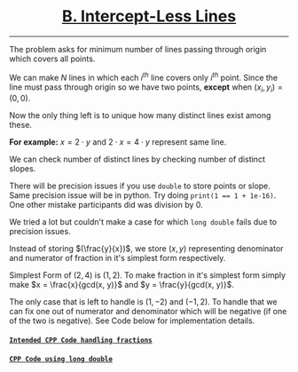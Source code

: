 # <center><u>[B. Intercept-Less Lines](https://www.hackerrank.com/contests/codecode-pec/challenges/intercept-less-lines)</u></center>
---

The problem asks for minimum number of lines passing through origin which covers all points. 

We can make $N$ lines in which each $i^{th}$ line covers only $i^{th}$ point. Since the line must pass through origin so we have two points, **except** when $(x_i, y_i) = (0, 0)$.

Now the only thing left is to unique how many distinct lines exist among these.

**For example:** $x = 2 \cdot y$ and $2 \cdot x = 4 \cdot y$ represent same line.

We can check number of distinct lines by checking number of distinct slopes. 

There will be precision issues if you use `double` to store points or slope. Same precision issue will be in python. Try doing `print(1 == 1 + 1e-16)`. One other mistake participants did was division by $0$.

We tried a lot but couldn't make a case for which `long double` fails due to precision issues.

Instead of storing $(\frac{y}{x})$, we store $(x, y)$ representing denominator and numerator of fraction in it's simplest form respectively. 

Simplest Form of $(2, 4)$ is $(1, 2)$. To make fraction in it's simplest form simply make $x = \frac{x}{gcd(x, y)}$ and $y = \frac{y}{gcd(x, y)}$. 

The only case that is left to handle is $(1, -2)$ and $(-1, 2)$. To handle that we can fix one out of numerator and denominator which will be negative (if one of the two is negative). See Code below for implementation details.

#### [`Intended CPP Code handling fractions`](./../Codes/B_InterceptLessLines_intended.cpp)
#### [`CPP Code using long double`](./../Codes/B_InterceptLessLines_alt.cpp)
